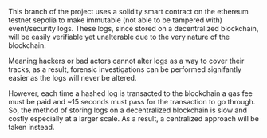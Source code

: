 This branch of the project uses a solidity smart contract on the ethereum testnet sepolia to make immutable (not able to be tampered with) event/security logs. These logs, since stored on a decentralized blockchain, will be easily verifiable yet unalterable due to the very nature of the blockchain.

Meaning hackers or bad actors cannot alter logs as a way to cover their tracks, as a result, forensic investigations can be performed signifantly easier as the logs will never be altered.

However, each time a hashed log is transacted to the blockchain a gas fee must be paid and ~15 seconds must pass for the transaction to go through. So, the method of storing logs on a decentralized blockchain is slow and costly especially at a larger scale. As a result, a centralized approach will be taken instead. 
